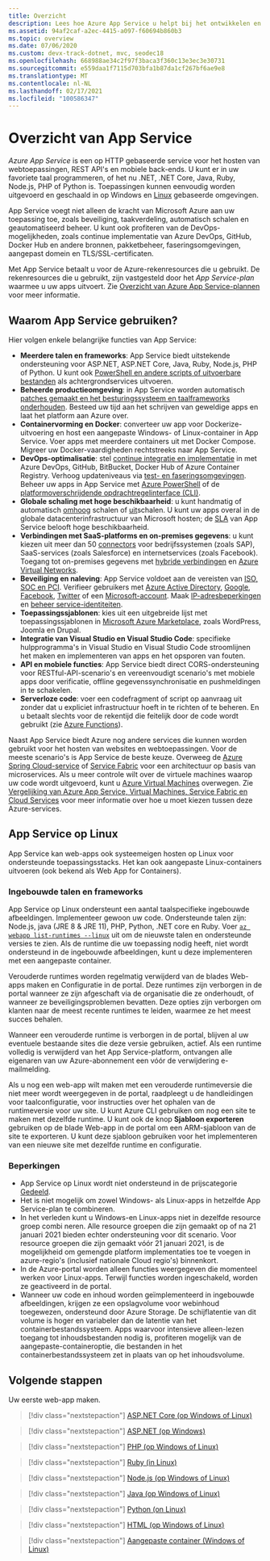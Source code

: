 ```yaml
---
title: Overzicht
description: Lees hoe Azure App Service u helpt bij het ontwikkelen en hosten van web-apps
ms.assetid: 94af2caf-a2ec-4415-a097-f60694b860b3
ms.topic: overview
ms.date: 07/06/2020
ms.custom: devx-track-dotnet, mvc, seodec18
ms.openlocfilehash: 668988ae34c2f97f3baca3f360c13e3ec3e30731
ms.sourcegitcommit: e559daa1f7115d703bfa1b87da1cf267bf6ae9e8
ms.translationtype: MT
ms.contentlocale: nl-NL
ms.lasthandoff: 02/17/2021
ms.locfileid: "100586347"
---
```

# <a name="app-service-overview"></a>Overzicht van App Service

*Azure App Service* is een op HTTP gebaseerde service voor het hosten van webtoepassingen, REST API's en mobiele back-ends. U kunt er in uw favoriete taal programmeren, of het nu .NET, .NET Core, Java, Ruby, Node.js, PHP of Python is. Toepassingen kunnen eenvoudig worden uitgevoerd en geschaald in op Windows en [Linux](#app-service-on-linux) gebaseerde omgevingen.

App Service voegt niet alleen de kracht van Microsoft Azure aan uw toepassing toe, zoals beveiliging, taakverdeling, automatisch schalen en geautomatiseerd beheer. U kunt ook profiteren van de DevOps-mogelijkheden, zoals continue implementatie van Azure DevOps, GitHub, Docker Hub en andere bronnen, pakketbeheer, faseringsomgevingen, aangepast domein en TLS/SSL-certificaten. 

Met App Service betaalt u voor de Azure-rekenresources die u gebruikt. De rekenresources die u gebruikt, zijn vastgesteld door het _App Service-plan_ waarmee u uw apps uitvoert. Zie [Overzicht van Azure App Service-plannen](overview-hosting-plans.md) voor meer informatie.

## <a name="why-use-app-service"></a>Waarom App Service gebruiken?

Hier volgen enkele belangrijke functies van App Service:

* **Meerdere talen en frameworks**: App Service biedt uitstekende ondersteuning voor ASP.NET, ASP.NET Core, Java, Ruby, Node.js, PHP of Python. U kunt ook [PowerShell en andere scripts of uitvoerbare bestanden](webjobs-create.md) als achtergrondservices uitvoeren.
* **Beheerde productieomgeving**: in App Service worden automatisch [patches gemaakt en het besturingssysteem en taalframeworks onderhouden](overview-patch-os-runtime.md). Besteed uw tijd aan het schrijven van geweldige apps en laat het platform aan Azure over.
* **Containervorming en Docker**: converteer uw app voor Dockerize-uitvoering en host een aangepaste Windows- of Linux-container in App Service. Voer apps met meerdere containers uit met Docker Compose. Migreer uw Docker-vaardigheden rechtstreeks naar App Service.
* **DevOps-optimalisatie**: stel [continue integratie en implementatie](deploy-continuous-deployment.md) in met Azure DevOps, GitHub, BitBucket, Docker Hub of Azure Container Registry. Verhoog updateniveaus via [test- en faseringsomgevingen](deploy-staging-slots.md). Beheer uw apps in App Service met [Azure PowerShell](/powershell/azure/) of de [platformoverschrijdende opdrachtregelinterface (CLI)](/cli/azure/install-azure-cli).
* **Globale schaling met hoge beschikbaarheid**: u kunt handmatig of automatisch [omhoog](manage-scale-up.md) schalen of [uit](../azure-monitor/autoscale/autoscale-get-started.md)schalen. U kunt uw apps overal in de globale datacenterinfrastructuur van Microsoft hosten; de [SLA](https://azure.microsoft.com/support/legal/sla/app-service/) van App Service belooft hoge beschikbaarheid.
* **Verbindingen met SaaS-platforms en on-premises gegevens**: u kunt kiezen uit meer dan 50 [connectors](../connectors/apis-list.md) voor bedrijfssystemen (zoals SAP), SaaS-services (zoals Salesforce) en internetservices (zoals Facebook). Toegang tot on-premises gegevens met [hybride verbindingen](app-service-hybrid-connections.md) en [Azure Virtual Networks](web-sites-integrate-with-vnet.md).
* **Beveiliging en naleving**: App Service voldoet aan de vereisten van [ISO, SOC en PCI](https://www.microsoft.com/en-us/trustcenter). Verifieer gebruikers met [Azure Active Directory](configure-authentication-provider-aad.md), [Google](configure-authentication-provider-google.md), [Facebook](configure-authentication-provider-facebook.md), [Twitter](configure-authentication-provider-twitter.md) of een [Microsoft-account](configure-authentication-provider-microsoft.md). Maak [IP-adresbeperkingen](app-service-ip-restrictions.md) en [ beheer service-identiteiten](overview-managed-identity.md).
* **Toepassingssjablonen**: kies uit een uitgebreide lijst met toepassingssjablonen in [Microsoft Azure Marketplace](https://azure.microsoft.com/marketplace/), zoals WordPress, Joomla en Drupal.
* **Integratie van Visual Studio en Visual Studio Code**: specifieke hulpprogramma's in Visual Studio en Visual Studio Code stroomlijnen het maken en implementeren van apps en het opsporen van fouten.
* **API en mobiele functies**: App Service biedt direct CORS-ondersteuning voor RESTful-API-scenario's en vereenvoudigt scenario's met mobiele apps door verificatie, offline gegevenssynchronisatie en pushmeldingen in te schakelen.
* **Serverloze code**: voer een codefragment of script op aanvraag uit zonder dat u expliciet infrastructuur hoeft in te richten of te beheren. En u betaalt slechts voor de rekentijd die feitelijk door de code wordt gebruikt (zie [Azure Functions](../azure-functions/index.yml)).

Naast App Service biedt Azure nog andere services die kunnen worden gebruikt voor het hosten van websites en webtoepassingen. Voor de meeste scenario's is App Service de beste keuze.  Overweeg de [Azure Spring Cloud-service](../spring-cloud/index.yml) of [Service Fabric](https://azure.microsoft.com/documentation/services/service-fabric) voor een architectuur op basis van microservices.  Als u meer controle wilt over de virtuele machines waarop uw code wordt uitgevoerd, kunt u [Azure Virtual Machines](https://azure.microsoft.com/documentation/services/virtual-machines/) overwegen. Zie [Vergelijking van Azure App Service, Virtual Machines, Service Fabric en Cloud Services](/azure/architecture/guide/technology-choices/compute-decision-tree) voor meer informatie over hoe u moet kiezen tussen deze Azure-services.

## <a name="app-service-on-linux"></a>App Service op Linux

App Service kan web-apps ook systeemeigen hosten op Linux voor ondersteunde toepassingsstacks. Het kan ook aangepaste Linux-containers uitvoeren (ook bekend als Web App for Containers).

### <a name="built-in-languages-and-frameworks"></a>Ingebouwde talen en frameworks

App Service op Linux ondersteunt een aantal taalspecifieke ingebouwde afbeeldingen. Implementeer gewoon uw code. Ondersteunde talen zijn: Node.js, java (JRE 8 & JRE 11), PHP, Python, .NET core en Ruby. Voer [`az webapp list-runtimes --linux`](/cli/azure/webapp#az-webapp-list-runtimes) uit om de nieuwste talen en ondersteunde versies te zien. Als de runtime die uw toepassing nodig heeft, niet wordt ondersteund in de ingebouwde afbeeldingen, kunt u deze implementeren met een aangepaste container.

Verouderde runtimes worden regelmatig verwijderd van de blades Web-apps maken en Configuratie in de portal. Deze runtimes zijn verborgen in de portal wanneer ze zijn afgeschaft via de organisatie die ze onderhoudt, of wanneer ze beveiligingsproblemen bevatten. Deze opties zijn verborgen om klanten naar de meest recente runtimes te leiden, waarmee ze het meest succes behalen. 

Wanneer een verouderde runtime is verborgen in de portal, blijven al uw eventuele bestaande sites die deze versie gebruiken, actief. Als een runtime volledig is verwijderd van het App Service-platform, ontvangen alle eigenaren van uw Azure-abonnement een vóór de verwijdering e-mailmelding.

Als u nog een web-app wilt maken met een verouderde runtimeversie die niet meer wordt weergegeven in de portal, raadpleegt u de handleidingen voor taalconfiguratie, voor instructies over het ophalen van de runtimeversie voor uw site. U kunt Azure CLI gebruiken om nog een site te maken met dezelfde runtime. U kunt ook de knop **Sjabloon exporteren** gebruiken op de blade Web-app in de portal om een ARM-sjabloon van de site te exporteren. U kunt deze sjabloon gebruiken voor het implementeren van een nieuwe site met dezelfde runtime en configuratie.

### <a name="limitations"></a>Beperkingen

- App Service op Linux wordt niet ondersteund in de prijscategorie [Gedeeld](https://azure.microsoft.com/pricing/details/app-service/plans/). 
- Het is niet mogelijk om zowel Windows- als Linux-apps in hetzelfde App Service-plan te combineren.  
- In het verleden kunt u Windows-en Linux-apps niet in dezelfde resource groep combi neren. Alle resource groepen die zijn gemaakt op of na 21 januari 2021 bieden echter ondersteuning voor dit scenario. Voor resource groepen die zijn gemaakt vóór 21 januari 2021, is de mogelijkheid om gemengde platform implementaties toe te voegen in azure-regio's (inclusief nationale Cloud regio's) binnenkort.
- In de Azure-portal worden alleen functies weergegeven die momenteel werken voor Linux-apps. Terwijl functies worden ingeschakeld, worden ze geactiveerd in de portal.
- Wanneer uw code en inhoud worden geïmplementeerd in ingebouwde afbeeldingen, krijgen ze een opslagvolume voor webinhoud toegewezen, ondersteund door Azure Storage. De schijflatentie van dit volume is hoger en variabeler dan de latentie van het containerbestandssysteem. Apps waarvoor intensieve alleen-lezen toegang tot inhoudsbestanden nodig is, profiteren mogelijk van de aangepaste-containeroptie, die bestanden in het containerbestandssysteem zet in plaats van op het inhoudsvolume.

## <a name="next-steps"></a>Volgende stappen

Uw eerste web-app maken.

> [!div class="nextstepaction"]
> [ASP.NET Core (op Windows of Linux)](quickstart-dotnetcore.md)

> [!div class="nextstepaction"]
> [ASP.NET (op Windows)](quickstart-dotnet-framework.md)

> [!div class="nextstepaction"]
> [PHP (op Windows of Linux)](quickstart-php.md)

> [!div class="nextstepaction"]
> [Ruby (in Linux)](quickstart-ruby.md)

> [!div class="nextstepaction"]
> [Node.js (op Windows of Linux)](quickstart-nodejs.md)

> [!div class="nextstepaction"]
> [Java (op Windows of Linux)](quickstart-java.md)

> [!div class="nextstepaction"]
> [Python (on Linux)](quickstart-python.md)

> [!div class="nextstepaction"]
> [HTML (op Windows of Linux)](quickstart-html.md)

> [!div class="nextstepaction"]
> [Aangepaste container (Windows of Linux)](tutorial-custom-container.md)
